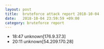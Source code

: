 ```yaml
---
layout: post
title:  bruteforce attack report 2018-10-04
date:   2018-10-04 23:59:59 +09:00
category: bruteforce report
---
```


* 18:47 unknown[176.9.37.3]
* 20:11 unknown[54.209.170.28]
